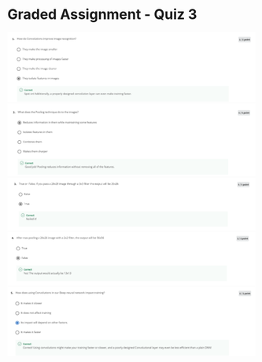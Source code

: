 # Graded Assignment - Quiz 3

<img src="../img/week3-quiz/1.PNG" alt="week-3-quiz">

<img src="../img/week3-quiz/2.PNG" alt="week-3-quiz">

<img src="../img/week3-quiz/3.PNG" alt="week-3-quiz">

<img src="../img/week3-quiz/4.PNG" alt="week-3-quiz">

<img src="../img/week3-quiz/5.PNG" alt="week-3-quiz">


